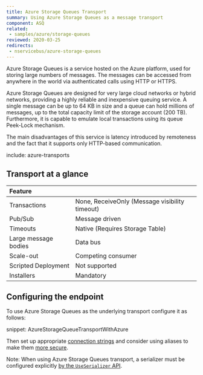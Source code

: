 ```yaml
---
title: Azure Storage Queues Transport
summary: Using Azure Storage Queues as a message transport
component: ASQ
related:
 - samples/azure/storage-queues
reviewed: 2020-03-25
redirects:
 - nservicebus/azure-storage-queues
---
```


Azure Storage Queues is a service hosted on the Azure platform, used for storing large numbers of messages. The messages can be accessed from anywhere in the world via authenticated calls using HTTP or HTTPS.

Azure Storage Queues are designed for very large cloud networks or hybrid networks, providing a highly reliable and inexpensive queuing service. A single message can be up to 64 KB in size and a queue can hold millions of messages, up to the total capacity limit of the storage account (200 TB). Furthermore, it is capable to emulate local transactions using its queue Peek-Lock mechanism.

The main disadvantages of this service is latency introduced by remoteness and the fact that it supports only HTTP-based communication.

include: azure-transports

## Transport at a glance

|Feature                    |   |  
|:---                       |---
|Transactions |None, ReceiveOnly (Message visibility timeout)
|Pub/Sub                    |Message driven
|Timeouts                   |Native (Requires Storage Table)
|Large message bodies       |Data bus
|Scale-out             |Competing consumer
|Scripted Deployment        |Not supported
|Installers                 |Mandatory

## Configuring the endpoint

To use Azure Storage Queues as the underlying transport configure it as follows:

snippet: AzureStorageQueueTransportWithAzure

Then set up appropriate [connection strings](/transports/azure-storage-queues/configuration.md#connection-strings) and consider using aliases to make them [more secure](/transports/azure-storage-queues/configuration.md#connection-strings-using-aliases-for-connection-strings-to-storage-accounts).

Note: When using Azure Storage Queues transport, a serializer must be configured explicitly [by the `UseSerializer` API](/nservicebus/serialization/).